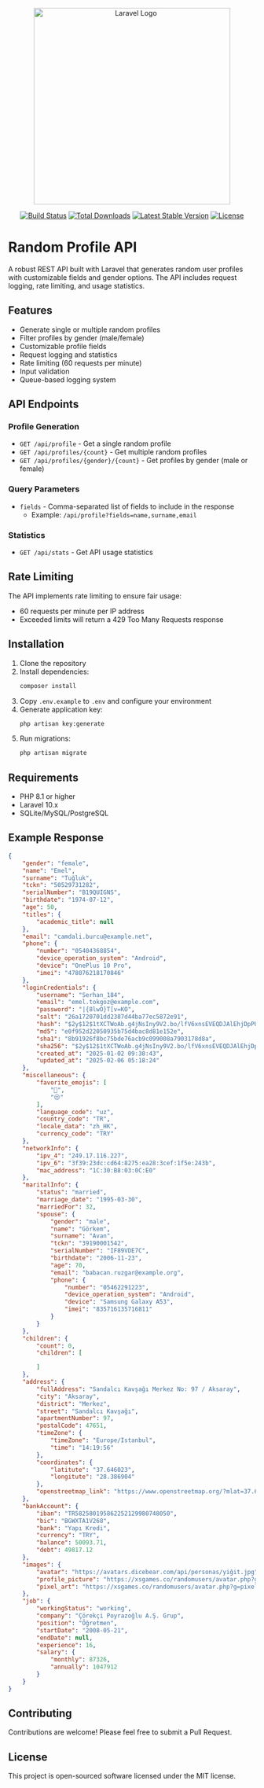 <p align="center"><a href="https://laravel.com" target="_blank"><img src="https://raw.githubusercontent.com/laravel/art/master/logo-lockup/5%20SVG/2%20CMYK/1%20Full%20Color/laravel-logolockup-cmyk-red.svg" width="400" alt="Laravel Logo"></a></p>

<p align="center">
<a href="https://github.com/laravel/framework/actions"><img src="https://github.com/laravel/framework/workflows/tests/badge.svg" alt="Build Status"></a>
<a href="https://packagist.org/packages/laravel/framework"><img src="https://img.shields.io/packagist/dt/laravel/framework" alt="Total Downloads"></a>
<a href="https://packagist.org/packages/laravel/framework"><img src="https://img.shields.io/packagist/v/laravel/framework" alt="Latest Stable Version"></a>
<a href="https://packagist.org/packages/laravel/framework"><img src="https://img.shields.io/packagist/l/laravel/framework" alt="License"></a>
</p>

# Random Profile API

A robust REST API built with Laravel that generates random user profiles with customizable fields and gender options. The API includes request logging, rate limiting, and usage statistics.

## Features

- Generate single or multiple random profiles
- Filter profiles by gender (male/female)
- Customizable profile fields
- Request logging and statistics
- Rate limiting (60 requests per minute)
- Input validation
- Queue-based logging system

## API Endpoints

### Profile Generation
- `GET /api/profile` - Get a single random profile
- `GET /api/profiles/{count}` - Get multiple random profiles
- `GET /api/profiles/{gender}/{count}` - Get profiles by gender (male or female)

### Query Parameters
- `fields` - Comma-separated list of fields to include in the response
  - Example: `/api/profile?fields=name,surname,email`

### Statistics
- `GET /api/stats` - Get API usage statistics

## Rate Limiting

The API implements rate limiting to ensure fair usage:
- 60 requests per minute per IP address
- Exceeded limits will return a 429 Too Many Requests response

## Installation

1. Clone the repository
2. Install dependencies:
   ```bash
   composer install
   ```
3. Copy `.env.example` to `.env` and configure your environment
4. Generate application key:
   ```bash
   php artisan key:generate
   ```
5. Run migrations:
   ```bash
   php artisan migrate
   ```

## Requirements

- PHP 8.1 or higher
- Laravel 10.x
- SQLite/MySQL/PostgreSQL

## Example Response

```json
{
    "gender": "female",
    "name": "Emel",
    "surname": "Tuğluk",
    "tckn": "50529731282",
    "serialNumber": "B19QUIGNS",
    "birthdate": "1974-07-12",
    "age": 50,
    "titles": {
        "academic_title": null
    },
    "email": "camdali.burcu@example.net",
    "phone": {
        "number": "05404368854",
        "device_operation_system": "Android",
        "device": "OnePlus 10 Pro",
        "imei": "478076218170846"
    },
    "loginCredentials": {
        "username": "Serhan_184",
        "email": "emel.tokgoz@example.com",
        "password": "|{8lwO}T[v=KO",
        "salt": "26a1720701dd2387d44ba77ec5872e91",
        "hash": "$2y$12$1tXCTWoAb.g4jNsIny9V2.bo/lfV6xnsEVEQDJAlEhjDpPUan5B.O",
        "md5": "e0f952d22050935b75d4bac8d81e152e",
        "sha1": "8b91926f8bc75bde76acb9c099008a7903178d8a",
        "sha256": "$2y$12$1tXCTWoAb.g4jNsIny9V2.bo/lfV6xnsEVEQDJAlEhjDpPUan5B.O",
        "created_at": "2025-01-02 09:38:43",
        "updated_at": "2025-02-06 05:18:24"
    },
    "miscellaneous": {
        "favorite_emojis": [
            "🤣",
            "😒"
        ],
        "language_code": "uz",
        "country_code": "TR",
        "locale_data": "zh_HK",
        "currency_code": "TRY"
    },
    "networkInfo": {
        "ipv_4": "249.17.116.227",
        "ipv_6": "3f39:23dc:cd64:8275:ea28:3cef:1f5e:243b",
        "mac_address": "1C:30:B8:03:0C:E0"
    },
    "maritalInfo": {
        "status": "married",
        "marriage_date": "1995-03-30",
        "marriedFor": 32,
        "spouse": {
            "gender": "male",
            "name": "Görkem",
            "surname": "Avan",
            "tckn": "39190001542",
            "serialNumber": "IF89VDE7C",
            "birthdate": "2006-11-23",
            "age": 70,
            "email": "babacan.ruzgar@example.org",
            "phone": {
                "number": "05462291223",
                "device_operation_system": "Android",
                "device": "Samsung Galaxy A53",
                "imei": "835716135716811"
            }
        }
    },
    "children": {
        "count": 0,
        "children": [

        ]
    },
    "address": {
        "fullAddress": "Sandalcı Kavşağı Merkez No: 97 / Aksaray",
        "city": "Aksaray",
        "district": "Merkez",
        "street": "Sandalcı Kavşağı",
        "apartmentNumber": 97,
        "postalCode": 47651,
        "timeZone": {
            "timeZone": "Europe/Istanbul",
            "time": "14:19:56"
        },
        "coordinates": {
            "latitute": "37.646023",
            "longitute": "28.386904"
        },
        "openstreetmap_link": "https://www.openstreetmap.org/?mlat=37.646023&mlon=28.386904"
    },
    "bankAccount": {
        "iban": "TR582580195862252129980748050",
        "bic": "BGWXTA1V268",
        "bank": "Yapı Kredi",
        "currency": "TRY",
        "balance": 50093.71,
        "debt": 49817.12
    },
    "images": {
        "avatar": "https://avatars.dicebear.com/api/personas/yiğit.jpg",
        "profile_picture": "https://xsgames.co/randomusers/avatar.php?g=female",
        "pixel_art": "https://xsgames.co/randomusers/avatar.php?g=pixel"
    },
    "job": {
        "workingStatus": "working",
        "company": "Çörekçi Poyrazoğlu A.Ş. Grup",
        "position": "Öğretmen",
        "startDate": "2008-05-21",
        "endDate": null,
        "experience": 16,
        "salary": {
            "monthly": 87326,
            "annually": 1047912
        }
    }
}
```

## Contributing

Contributions are welcome! Please feel free to submit a Pull Request.

## License

This project is open-sourced software licensed under the MIT license.
